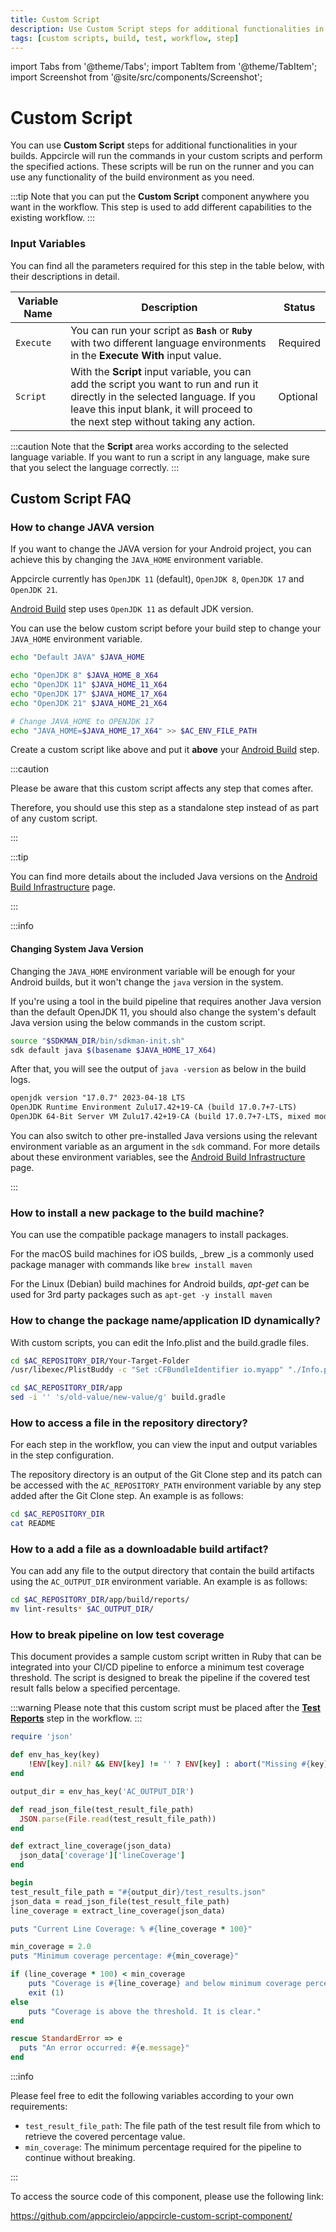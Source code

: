 ```yaml
---
title: Custom Script
description: Use Custom Script steps for additional functionalities in your builds.
tags: [custom scripts, build, test, workflow, step]
---
```


import Tabs from '@theme/Tabs';
import TabItem from '@theme/TabItem';
import Screenshot from '@site/src/components/Screenshot';

# Custom Script

You can use **Custom Script** steps for additional functionalities in your builds. Appcircle will run the commands in your custom scripts and perform the specified actions. These scripts will be run on the runner and you can use any functionality of the build environment as you need.

:::tip
Note that you can put the **Custom Script** component anywhere you want in the workflow. This step is used to add different capabilities to the existing workflow.
:::

<Screenshot url='https://cdn.appcircle.io/docs/assets/BE2793-customScript.png' />

### Input Variables

You can find all the parameters required for this step in the table below, with their descriptions in detail.

<Screenshot url='https://cdn.appcircle.io/docs/assets/BE2793-customInput.png' />

| Variable Name | Description                                                                                                                                                                                                         | Status   |
| ------------- | ------------------------------------------------------------------------------------------------------------------------------------------------------------------------------------------------------------------- | -------- |
| `Execute`     | You can run your script as **`Bash`** or **`Ruby`** with two different language environments in the **Execute With** input value.                                                                                   | Required |
| `Script`      | With the **Script** input variable, you can add the script you want to run and run it directly in the selected language. If you leave this input blank, it will proceed to the next step without taking any action. | Optional |

:::caution
Note that the **Script** area works according to the selected language variable. If you want to run a script in any language, make sure that you select the language correctly.
:::

## Custom Script FAQ

### How to change JAVA version

If you want to change the JAVA version for your Android project, you can achieve this by changing the `JAVA_HOME` environment variable.

Appcircle currently has `OpenJDK 11` (default), `OpenJDK 8`, `OpenJDK 17` and `OpenJDK 21`.

[Android Build](/workflows/android-specific-workflow-steps/android-build) step uses `OpenJDK 11` as default JDK version.

You can use the below custom script before your build step to change your `JAVA_HOME` environment variable.

```bash
echo "Default JAVA" $JAVA_HOME

echo "OpenJDK 8" $JAVA_HOME_8_X64
echo "OpenJDK 11" $JAVA_HOME_11_X64
echo "OpenJDK 17" $JAVA_HOME_17_X64
echo "OpenJDK 21" $JAVA_HOME_21_X64

# Change JAVA_HOME to OPENJDK 17
echo "JAVA_HOME=$JAVA_HOME_17_X64" >> $AC_ENV_FILE_PATH
```

Create a custom script like above and put it **above** your [Android Build](/workflows/android-specific-workflow-steps/android-build) step.

<Screenshot url="https://cdn.appcircle.io/docs/assets/workflow-android-change-java-workflow.png" />

<Screenshot url="https://cdn.appcircle.io/docs/assets/workflow-android-change-java-workflow-detail.png" />

:::caution

Please be aware that this custom script affects any step that comes after.

Therefore, you should use this step as a standalone step instead of as part of any custom script.

:::

:::tip

You can find more details about the included Java versions on the [Android Build Infrastructure](/infrastructure/android-build-infrastructure#java-version) page.

:::

:::info

#### Changing System Java Version

Changing the `JAVA_HOME` environment variable will be enough for your Android builds, but it won't change the `java` version in the system.

If you're using a tool in the build pipeline that requires another Java version than the default OpenJDK 11, you should also change the system's default Java version using the below commands in the custom script.

```bash
source "$SDKMAN_DIR/bin/sdkman-init.sh"
sdk default java $(basename $JAVA_HOME_17_X64)
```

After that, you will see the output of `java -version` as below in the build logs.

```txt
openjdk version "17.0.7" 2023-04-18 LTS
OpenJDK Runtime Environment Zulu17.42+19-CA (build 17.0.7+7-LTS)
OpenJDK 64-Bit Server VM Zulu17.42+19-CA (build 17.0.7+7-LTS, mixed mode, sharing)
```

You can also switch to other pre-installed Java versions using the relevant environment variable as an argument in the `sdk` command. For more details about these environment variables, see the [Android Build Infrastructure](/infrastructure/android-build-infrastructure#java-version) page.

:::

### How to install a new package to the build machine?

You can use the compatible package managers to install packages.

For the macOS build machines for iOS builds, \_brew \_is a commonly used package manager with commands like `brew install maven`

For the Linux (Debian) build machines for Android builds, _apt-get_ can be used for 3rd party packages such as `apt-get -y install maven`

### How to change the package name/application ID dynamically?

With custom scripts, you can edit the Info.plist and the build.gradle files.

<Tabs>
  <TabItem value="ios" label="iOS" default>

```bash title="iOS sample for Info.plist"
cd $AC_REPOSITORY_DIR/Your-Target-Folder
/usr/libexec/PlistBuddy -c "Set :CFBundleIdentifier io.myapp" "./Info.plist"
```

  </TabItem>
  <TabItem value="android" label="Android">

```bash title="Android sample for build.gradle"
cd $AC_REPOSITORY_DIR/app
sed -i '' 's/old-value/new-value/g' build.gradle
```

  </TabItem>
</Tabs>

### How to access a file in the repository directory?

For each step in the workflow, you can view the input and output variables in the step configuration.

The repository directory is an output of the Git Clone step and its patch can be accessed with the `AC_REPOSITORY_PATH` environment variable by any step added after the Git Clone step. An example is as follows:

```bash
cd $AC_REPOSITORY_DIR
cat README
```

### How to a add a file as a downloadable build artifact?

You can add any file to the output directory that contain the build artifacts using the `AC_OUTPUT_DIR` environment variable. An example is as follows:

```bash
cd $AC_REPOSITORY_DIR/app/build/reports/
mv lint-results* $AC_OUTPUT_DIR/
```

### How to break pipeline on low test coverage

This document provides a sample custom script written in Ruby that can be integrated into your CI/CD pipeline to enforce a minimum test coverage threshold. The script is designed to break the pipeline if the covered test result falls below a specified percentage.

:::warning
Please note that this custom script must be placed after the [**Test Reports**](https://docs.appcircle.io/continuous-testing/android-testing/running-android-unit-tests#generating-test-report) step in the workflow.
:::

```ruby
require 'json'

def env_has_key(key)
    !ENV[key].nil? && ENV[key] != '' ? ENV[key] : abort("Missing #{key}.")
end

output_dir = env_has_key('AC_OUTPUT_DIR')

def read_json_file(test_result_file_path)
  JSON.parse(File.read(test_result_file_path))
end

def extract_line_coverage(json_data)
  json_data['coverage']['lineCoverage']
end

begin
test_result_file_path = "#{output_dir}/test_results.json"
json_data = read_json_file(test_result_file_path)
line_coverage = extract_line_coverage(json_data)

puts "Current Line Coverage: % #{line_coverage * 100}"

min_coverage = 2.0
puts "Minimum coverage percentage: #{min_coverage}"

if (line_coverage * 100) < min_coverage
    puts "Coverage is #{line_coverage} and below minimum coverage percentage given #{min_coverage}. \nExiting."
    exit (1)
else
    puts "Coverage is above the threshold. It is clear."
end

rescue StandardError => e
  puts "An error occurred: #{e.message}"
end
```

:::info

Please feel free to edit the following variables according to your own requirements:

- `test_result_file_path`: The file path of the test result file from which to retrieve the covered percentage value.
- `min_coverage`: The minimum percentage required for the pipeline to continue without breaking.

:::

To access the source code of this component, please use the following link:

https://github.com/appcircleio/appcircle-custom-script-component/
